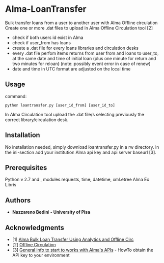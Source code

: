 # Alma-LoanTransfer
Bulk transfer loans from a user to another user with Alma Offline circulation
Create one or more .dat files to upload in Alma Offline Circulation tool [2]

* check if both users id exist in Alma
* check if user_from has loans
* create a .dat file for every loans libraries and circulation desks
* every .dat file perfom items returns from user from and loans to user_to, at the same date and time of initial loan (plus one minute for return and two minutes for reloan) (note: possibly event error in case of renew)
* date and time in UTC format are adjusted on the local time

## Usage
command: 
```
python loantransfer.py [user_id_from] [user_id_to]
```
In Alma Circulation tool upload the .dat file/s selecting previously the correct library/circulation desk.

## Installation
No installation needed, simply download loantransfer.py in a rw directory.
In the ini-section add your institution Alma api key and api server baseurl [3].

## Prerequisites
Python v 2.7 and , modules requests, time, datetime, xml.etree 
Alma Ex Libris 

## Authors
* **Nazzareno Bedini - University of Pisa**

## Acknowledgments
* \[1\] [Alma Bulk Loan Transfer Using Analytics and Offline Circ](https://developers.exlibrisgroup.com/blog/Alma-Bulk-Loan-Transfer-Using-Analytics-and-Offline-Circ)
* \[2\] [Offline Circulation ](https://knowledge.exlibrisgroup.com/Alma/Product_Documentation/010Alma_Online_Help_(English)/030Fulfillment/070Advanced_Tools/060Offline_Circulation)
* \[3\] [General info to start to works with Alma's APIs](https://developers.exlibrisgroup.com/alma/apis) - HowTo obtain the API key to your environment
